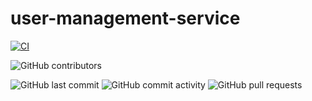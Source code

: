 # user-management-service

[![CI](https://github.com/magikabdul/user-management-service/actions/workflows/Ci.yml/badge.svg)](https://github.com/magikabdul/user-management-service/actions/workflows/Ci.yml)

![GitHub contributors](https://img.shields.io/github/contributors/magikabdul/user-management-service?style=plastic)

![GitHub last commit](https://img.shields.io/github/last-commit/magikabdul/user-management-service?style=plastic)
![GitHub commit activity](https://img.shields.io/github/commit-activity/m/magikabdul/user-management-service?style=plastic)
![GitHub pull requests](https://img.shields.io/github/issues-pr-raw/magikabdul/user-management-service?style=plastic)